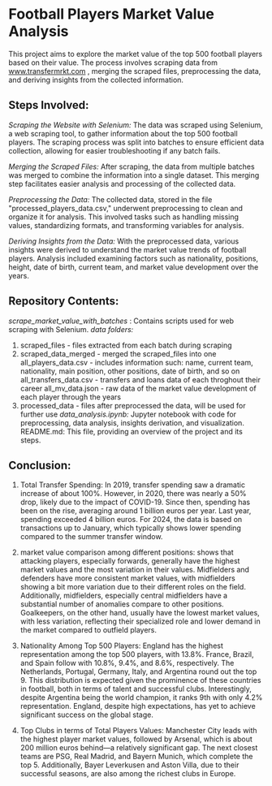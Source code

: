 # Football Players Market Value Analysis

This project aims to explore the market value of the top 500 football players based on their value. The process involves scraping data from www.transfermrkt.com , merging the scraped files, preprocessing the data, and deriving insights from the collected information.

## Steps Involved:
*Scraping the Website with Selenium:*
The data was scraped using Selenium, a web scraping tool, to gather information about the top 500 football players. The scraping process was split into batches to ensure efficient data collection, allowing for easier troubleshooting if any batch fails.

*Merging the Scraped Files:*
After scraping, the data from multiple batches was merged to combine the information into a single dataset. This merging step facilitates easier analysis and processing of the collected data.

*Preprocessing the Data:*
The collected data, stored in the file "processed_players_data.csv," underwent preprocessing to clean and organize it for analysis. This involved tasks such as handling missing values, standardizing formats, and transforming variables for analysis.

*Deriving Insights from the Data:*
With the preprocessed data, various insights were derived to understand the market value trends of football players. Analysis included examining factors such as nationality, positions, height, date of birth, current team, and market value development over the years.

## Repository Contents:
*scrape_market_value_with_batches* : Contains scripts used for web scraping with Selenium.
*data folders:*
  1. scraped_files - files extracted from each batch during scraping
  2. scraped_data_merged - merged the scraped_files into one
       all_players_data.csv -   includes information such: name, current team, nationality, main position, other positions, date of birth, and so on
       all_transfers_data.csv -  transfers and loans data of each throghout their career
       all_mv_data.json - raw data of the market value development of each player through the years
  3. processed_data - files after preprocessed the data, will be used for further use
*data_analysis.ipynb:* Jupyter notebook with code for preprocessing, data analysis, insights derivation, and visualization.
README.md: This file, providing an overview of the project and its steps.

## Conclusion:
1. Total Transfer Spending: In 2019, transfer spending saw a dramatic increase of about 100%. However, in 2020, there was nearly a 50% drop, likely due to the impact of COVID-19. Since then, spending has been on the rise, averaging around 1 billion euros per year. Last year, spending exceeded 4 billion euros. For 2024, the data is based on transactions up to January, which typically shows lower spending compared to the summer transfer window.
2. market value comparison among different positions: shows that attacking players, especially forwards, generally have the highest market values and the most variation in their values. Midfielders and defenders have more consistent market values, with midfielders showing a bit more variation due to their different roles on the field. Additionally, midfielders, especially central midfielders have a substantial number of anomalies compare to other positions. Goalkeepers, on the other hand, usually have the lowest market values, with less variation, reflecting their specialized role and lower demand in the market compared to outfield players.

3. Nationality Among Top 500 Players: England has the highest representation among the top 500 players, with 13.8%. France, Brazil, and Spain follow with 10.8%, 9.4%, and 8.6%, respectively. The Netherlands, Portugal, Germany, Italy, and Argentina round out the top 9. This distribution is expected given the prominence of these countries in football, both in terms of talent and successful clubs. Interestingly, despite Argentina being the world champion, it ranks 9th with only 4.2% representation. England, despite high expectations, has yet to achieve significant success on the global stage.
4. Top Clubs in terms of Total Players Values: Manchester City leads with the highest player market values, followed by Arsenal, which is about 200 million euros behind—a relatively significant gap. The next closest teams are PSG, Real Madrid, and Bayern Munich, which complete the top 5. Additionally, Bayer Leverkusen and Aston Villa, due to their successful seasons, are also among the richest clubs in Europe.

